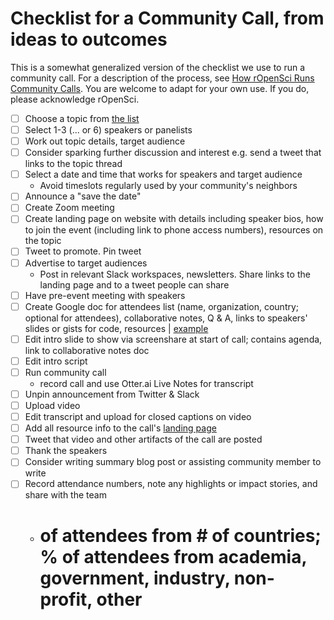 # Checklist for a Community Call, from ideas to outcomes

This is a somewhat generalized version of the checklist we use to run a community call. For a description of the process, see [How rOpenSci Runs Community Calls](https://ropensci.org/blog/2021/02/02/ropensci-community-calls/). You are welcome to adapt for your own use. If you do, please acknowledge rOpenSci.

- [ ] Choose a topic from [the list](/issues?q=is%3Aissue+is%3Aopen+sort%3Aupdated-desc)
- [ ] Select 1-3 (... or 6) speakers or panelists
- [ ] Work out topic details, target audience
- [ ] Consider sparking further discussion and interest e.g. send a tweet that links to the topic thread
- [ ] Select a date and time that works for speakers and target audience
  - Avoid timeslots regularly used by your community's neighbors
- [ ] Announce a "save the date"
- [ ] Create Zoom meeting
- [ ] Create landing page on website with details including speaker bios, how to join the event (including link to phone access numbers), resources on the topic 
- [ ] Tweet to promote. Pin tweet
- [ ] Advertise to target audiences
  - Post in relevant Slack workspaces, newsletters. Share links to the landing page and to a tweet people can share
- [ ] Have pre-event meeting with speakers 
- [ ] Create Google doc for attendees list (name, organization, country; optional for attendees), collaborative notes,  Q & A, links to speakers' slides or gists for code, resources | [example](http://bit.ly/ropensci-commcall-maintaining)
- [ ] Edit intro slide to show via screenshare at start of call; contains agenda, link to collaborative notes doc 
- [ ] Edit intro script
- [ ] Run community call 
  - record call and use Otter.ai Live Notes for transcript
- [ ] Unpin announcement from Twitter & Slack
- [ ] Upload video 
- [ ] Edit transcript and upload for closed captions on video
- [ ] Add all resource info to the call's [landing page](https://ropensci.org/commcalls/)
- [ ] Tweet that video and other artifacts of the call are posted
- [ ] Thank the speakers
- [ ] Consider writing summary blog post or assisting community member to write
- [ ] Record attendance numbers, note any highlights or impact stories, and share with the team
  - # of attendees from # of countries; % of attendees from academia, government, industry, non-profit, other

